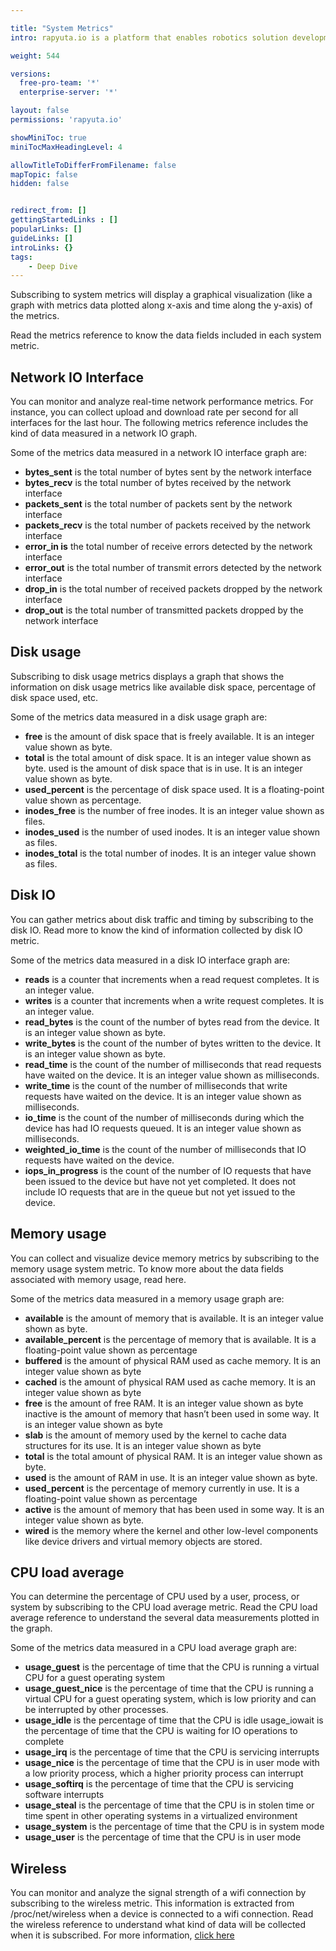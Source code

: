 ```yaml
---

title: "System Metrics"
intro: rapyuta.io is a platform that enables robotics solution development by providing the necessary software infrastructure and facilitating the interaction between multiple stakeholders who contribute to the solution development.

weight: 544

versions:
  free-pro-team: '*'
  enterprise-server: '*'

layout: false
permissions: 'rapyuta.io'

showMiniToc: true
miniTocMaxHeadingLevel: 4

allowTitleToDifferFromFilename: false
mapTopic: false
hidden: false


redirect_from: []
gettingStartedLinks : []
popularLinks: []
guideLinks: []
introLinks: {}
tags:
    - Deep Dive
---
```



Subscribing to system metrics will display a graphical visualization (like a graph with metrics data plotted along x-axis and time along the y-axis) of the metrics.

Read the metrics reference to know the data fields included in each system metric.

## Network IO Interface
You can monitor and analyze real-time network performance metrics. For instance, you can collect upload and download rate per second for all interfaces for the last hour. The following metrics reference includes the kind of data measured in a network IO graph.

Some of the metrics data measured in a network IO interface graph are:

* **bytes_sent** is the total number of bytes sent by the network interface
* **bytes_recv** is the total number of bytes received by the network interface
* **packets_sent** is the total number of packets sent by the network interface
* **packets_recv** is the total number of packets received by the network interface
* **error_in is** the total number of receive errors detected by the network interface
* **error_out** is the total number of transmit errors detected by the network interface
* **drop_in** is the total number of received packets dropped by the network interface
* **drop_out** is the total number of transmitted packets dropped by the network interface

## Disk usage
Subscribing to disk usage metrics displays a graph that shows the information on disk usage metrics like available disk space, percentage of disk space used, etc.

Some of the metrics data measured in a disk usage graph are:

* **free** is the amount of disk space that is freely available. It is an integer value shown as byte.
* **total** is the total amount of disk space. It is an integer value shown as byte.
used is the amount of disk space that is in use. It is an integer value shown as byte.
* **used_percent** is the percentage of disk space used. It is a floating-point value shown as percentage.
* **inodes_free** is the number of free inodes. It is an integer value shown as files.
* **inodes_used** is the number of used inodes. It is an integer value shown as files.
* **inodes_total** is the total number of inodes. It is an integer value shown as files.

## Disk IO
You can gather metrics about disk traffic and timing by subscribing to the disk IO. Read more to know the kind of information collected by disk IO metric.

Some of the metrics data measured in a disk IO interface graph are:

* **reads** is a counter that increments when a read request completes. It is an integer value.
* **writes** is a counter that increments when a write request completes. It is an integer value.
* **read_bytes** is the count of the number of bytes read from the device. It is an integer value shown as byte.
* **write_bytes** is the count of the number of bytes written to the device. It is an integer value shown as byte.
* **read_time** is the count of the number of milliseconds that read requests have waited on the device. It is an integer value shown as milliseconds.
* **write_time** is the count of the number of milliseconds that write requests have waited on the device. It is an integer value shown as milliseconds.
* **io_time** is the count of the number of milliseconds during which the device has had IO requests queued. It is an integer value shown as milliseconds.
* **weighted_io_time** is the count of the number of milliseconds that IO requests have waited on the device.
* **iops_in_progress** is the count of the number of IO requests that have been issued to the device but have not yet completed. It does not include IO requests that are in the queue but not yet issued to the device.

## Memory usage
You can collect and visualize device memory metrics by subscribing to the memory usage system metric. To know more about the data fields associated with memory usage, read here.

Some of the metrics data measured in a memory usage graph are:

* **available** is the amount of memory that is available. It is an integer value shown as byte.
* **available_percent** is the percentage of memory that is available. It is a floating-point value shown as percentage
* **buffered** is the amount of physical RAM used as cache memory. It is an integer value shown as byte
* **cached** is the amount of physical RAM used as cache memory. It is an integer value shown as byte
* **free** is the amount of free RAM. It is an integer value shown as byte
inactive is the amount of memory that hasn’t been used in some way. It is an integer value shown as byte
* **slab**   is the amount of memory used by the kernel to cache data structures for its use. It is an integer value shown as byte
* **total** is the total amount of physical RAM. It is an integer value shown as byte.
* **used** is the amount of RAM in use. It is an integer value shown as byte.
* **used_percent** is the percentage of memory currently in use. It is a floating-point value shown as percentage
* **active** is the amount of memory that has been used in some way. It is an integer value shown as byte.
* **wired** is the memory where the kernel and other low-level components like device drivers and virtual memory objects are stored.

## CPU load average

You can determine the percentage of CPU used by a user, process, or system by subscribing to the CPU load average metric. Read the CPU load average reference to understand the several data measurements plotted in the graph.

Some of the metrics data measured in a CPU load average graph are:

* **usage_guest** is the percentage of time that the CPU is running a virtual CPU for a guest operating system
* **usage_guest_nice** is the percentage of time that the CPU is running a virtual CPU for a guest operating system, which is low priority and can be interrupted by other processes.
* **usage_idle** is the percentage of time that the CPU is idle
usage_iowait is the percentage of time that the CPU is waiting for IO operations to complete
* **usage_irq** is the percentage of time that the CPU is servicing interrupts
* **usage_nice** is the percentage of time that the CPU is in user mode with a low priority process, which a higher priority process can interrupt
* **usage_softirq** is the percentage of time that the CPU is servicing software interrupts
* **usage_steal** is the percentage of time that the CPU is in stolen time or time spent in other operating systems in a virtualized environment
* **usage_system** is the percentage of time that the CPU is in system mode
* **usage_user** is the percentage of time that the CPU is in user mode

## Wireless

You can monitor and analyze the signal strength of a wifi connection by subscribing to the wireless metric. This information is extracted from /proc/net/wireless when a device is connected to a wifi connection. Read the wireless reference to understand what kind of data will be collected when it is subscribed. For more information, [click here](https://linux.die.net/man/8/iwconfig)




